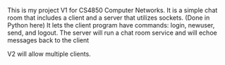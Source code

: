 This is my project V1 for CS4850 Computer Networks.
It is a simple chat room that includes a client and a server that utilizes sockets. (Done in Python here)
It lets the client program have commands: login, newuser, send, and logout.
The server will run a chat room service and will echoe messages back to the client

V2 will allow multiple clients.
